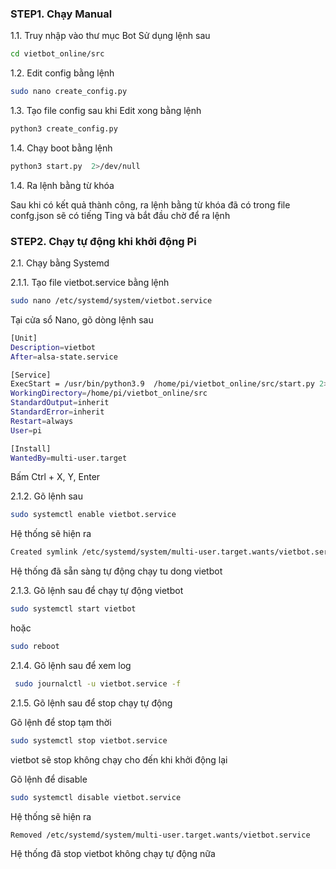 
### STEP1. Chạy Manual

1.1. Truy nhập vào thư mục Bot
Sử dụng lệnh sau

```sh
cd vietbot_online/src
```
1.2. Edit config bằng lệnh 

```sh
sudo nano create_config.py
```
1.3. Tạo file config sau khi Edit xong bằng lệnh 

```sh
python3 create_config.py
```
1.4. Chạy boot bằng lệnh 

```sh
python3 start.py  2>/dev/null
```
1.4. Ra lệnh bằng từ khóa

Sau khi có kết quả thành công, ra lệnh bằng từ khóa đã có trong file confg.json sẽ có tiếng Ting và bắt đầu chờ để ra lệnh


### STEP2.  Chạy tự động khi khởi động Pi

2.1. Chạy bằng Systemd

2.1.1. Tạo file vietbot.service bằng lệnh

```sh
sudo nano /etc/systemd/system/vietbot.service
```
Tại cửa sổ Nano, gõ dòng lệnh sau

```sh
[Unit]
Description=vietbot
After=alsa-state.service

[Service]
ExecStart = /usr/bin/python3.9  /home/pi/vietbot_online/src/start.py 2>/dev/null
WorkingDirectory=/home/pi/vietbot_online/src
StandardOutput=inherit
StandardError=inherit
Restart=always
User=pi

[Install]
WantedBy=multi-user.target
```
Bấm Ctrl + X, Y, Enter

2.1.2. Gõ lệnh sau

```sh
sudo systemctl enable vietbot.service
```
Hệ thống sẽ hiện ra
```sh
Created symlink /etc/systemd/system/multi-user.target.wants/vietbot.service → /etc/systemd/system/vietbot.service.
```
Hệ thống đã sẵn sàng tự động chạy tu dong vietbot

2.1.3. Gõ lệnh sau để chạy tự động vietbot
```sh
sudo systemctl start vietbot
```
hoặc
```sh
sudo reboot
```
2.1.4. Gõ lệnh sau để xem log
```sh
 sudo journalctl -u vietbot.service -f
```
2.1.5. Gõ lệnh sau để stop chạy tự động 

Gõ lệnh để stop tạm thời

```sh
sudo systemctl stop vietbot.service
```
vietbot sẽ stop không chạy cho đến khi khởi động lại

Gõ lệnh để disable

```sh
sudo systemctl disable vietbot.service
```

Hệ thống sẽ hiện ra
```sh
Removed /etc/systemd/system/multi-user.target.wants/vietbot.service
```
Hệ thống đã stop vietbot không chạy tự động nữa

